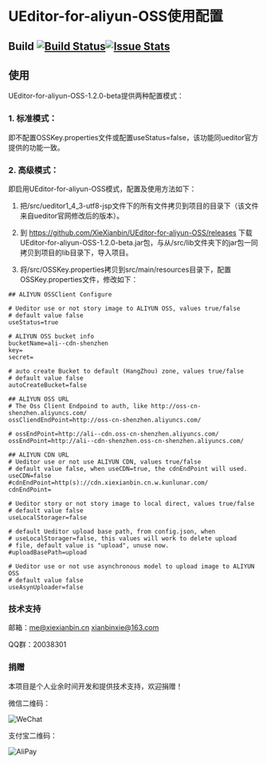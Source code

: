 UEditor-for-aliyun-OSS使用配置
=====

## Build [![Build Status](https://travis-ci.org/XieXianbin/UEditor-for-aliyun-OSS.svg?branch=master)](https://travis-ci.org/XieXianbin/UEditor-for-aliyun-OSS)[![Issue Stats](http://www.issuestats.com/github/XieXianbin/UEditor-for-aliyun-OSS/badge/issue)](http://www.issuestats.com/github/XieXianbin/UEditor-for-aliyun-OSS)

## 使用

UEditor-for-aliyun-OSS-1.2.0-beta提供两种配置模式：

### 1. 标准模式：

即不配置OSSKey.properties文件或配置useStatus=false，该功能同ueditor官方提供的功能一致。
    

### 2. 高级模式：

即启用UEditor-for-aliyun-OSS模式，配置及使用方法如下：


1) 把/src/ueditor1_4_3-utf8-jsp文件下的所有文件拷贝到项目的目录下（该文件来自ueditor官网修改后的版本）。


2) 到 https://github.com/XieXianbin/UEditor-for-aliyun-OSS/releases  下载UEditor-for-aliyun-OSS-1.2.0-beta.jar包，与从/src/lib文件夹下的jar包一同拷贝到项目的lib目录下，导入项目。


3) 将/src/OSSKey.properties拷贝到src/main/resources目录下，配置OSSKey.properties文件，修改如下：

```
## ALIYUN OSSClient Configure 

# Ueditor use or not story image to ALIYUN OSS, values true/false
# default value false
useStatus=true

# ALIYUN OSS bucket info
bucketName=ali--cdn-shenzhen
key=
secret=

# auto create Bucket to default (HangZhou) zone, values true/false
# default value false
autoCreateBucket=false

## ALIYUN OSS URL
# The Oss Client Endpoind to auth, like http://oss-cn-shenzhen.aliyuncs.com/
ossCliendEndPoint=http://oss-cn-shenzhen.aliyuncs.com/

# ossEndPoint=http://ali--cdn.oss-cn-shenzhen.aliyuncs.com/
ossEndPoint=http://ali--cdn-shenzhen.oss-cn-shenzhen.aliyuncs.com/

## ALIYUN CDN URL
# Ueditor use or not use ALIYUN CDN, values true/false
# default value false, when useCDN=true, the cdnEndPoint will used.
useCDN=false
#cdnEndPoint=http(s)://cdn.xiexianbin.cn.w.kunlunar.com/
cdnEndPoint=

# Ueditor story or not story image to local direct, values true/false
# default value false
useLocalStorager=false

# default Ueditor upload base path, from config.json, when
# useLocalStorager=false, this values will work to delete upload 
# file, default value is "upload", unuse now.
#uploadBasePath=upload

# Ueditor use or not use asynchronous model to upload image to ALIYUN OSS
# default value false
useAsynUploader=false
```

### 技术支持

邮箱：me@xiexianbin.cn xianbinxie@163.com

QQ群：20038301


### 捐赠

本项目是个人业余时间开发和提供技术支持，欢迎捐赠！

微信二维码：

![WeChat](http://cdn1.xiexianbin.cn/wechat%2Fmm_facetoface_collect_qrcode_1455967804758.png "微信捐赠地址")

支付宝二维码：

![AliPay](http://cdn1.xiexianbin.cn/alipay%2Falipay_github.png "支付宝捐赠地址")






